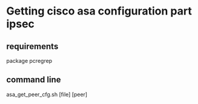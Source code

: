 # Getting cisco asa configuration part ipsec

## requirements

package pcregrep

## command line

asa_get_peer_cfg.sh [file] [peer]
